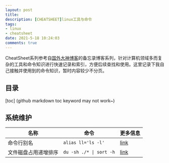 ```yaml
---
layout: post
title: 
description: [CHEATSHEET]linux工具与命令
tags:
- linux
- cheatsheet
date: 2021-5-18 10:24:03
comments: true
---
```


CheatSheet系列参考自[国外大神博客](https://cheatsheet.dennyzhang.com/cheatsheet-leetcode-a4)的备忘录博客系列，针对计算机领域多而复杂的工具和命令知识进行快速记录和索引，方便后续查找和使用。这里记录下我自己接触并使用到的命令知识，暂时内容较少不分页。
## 目录
[toc]  (github markdown toc keyword may not work~)

## 系统维护
|名称|命令|更多信息|
|---|---|---|
|命令行别名|`alias ll='ls -l'`|[link](https://wangchujiang.com/linux-command/c/alias.html)|
|文件磁盘占用递增排序|`du -sh ./* \| sort -h`|[link](https://wangchujiang.com/linux-command/c/du.html)|
